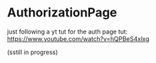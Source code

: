 # AuthorizationPage

just following a yt tut for the auth page 
tut: https://www.youtube.com/watch?v=hQPBeS4xlxg


(sstill in progress)
